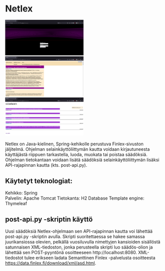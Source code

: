 # Netlex

<img src="https://github.com/Eelii/netlex/blob/master/img/log_in.PNG" height=50% width=50%>
<img src="https://github.com/Eelii/netlex/blob/master/img/muokkaa.PNG" height=50% width=50%)>
<img src="https://github.com/Eelii/netlex/blob/master/img/saadokset.PNG" height=50% width=50%)>

Netlex on Java-kielinen, Spring-kehikolle perustuva Finlex-sivuston jäljitelmä. Ohjelman selainkäyttöliittymän kautta voidaan kirjautuneesta käyttäjästä riippuen tarkastella, luoda, muokata tai poistaa säädöksiä. Ohjelman tietokantaan voidaan lisätä säädöksiä selainkäyttöliittymän lisäksi API-rajapinnan kautta (kts. post-api.py). 

## Käytetyt teknologiat:

Kehikko: Spring <br>
Palvelin: Apache Tomcat
Tietokanta: H2 Database
Template engine: Thymeleaf

## post-api.py -skriptin käyttö

Uusi säädöksiä Netlex-ohjelmaan sen API-rajapinnan kautta voi lähettää post-api.py -skriptin avulla. Skripti suoritettaessa se hakee samassa juurikansiossa olevien, pelkällä vuosiluvulla nimettyjen kansioiden sisällöstä satunnaisen XML-tiedoston, jonka perusteella skripti luo säädös-olion ja lähettää sen POST-pyyntönä osoitteeseen http://localhost:8080. 
XML-tiedostot tulee erikseen ladata Semanttinen Finlex -palvelusta osoitteesta https://data.finlex.fi/download/xml/asd.html.
